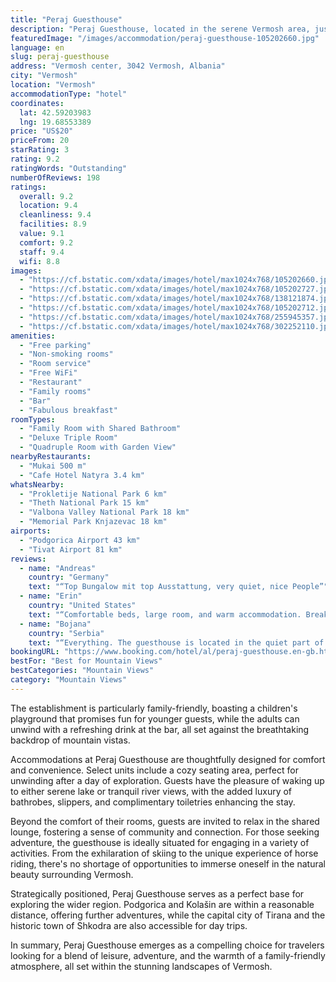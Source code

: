 ```yaml
---
title: "Peraj Guesthouse"
description: "Peraj Guesthouse, located in the serene Vermosh area, just 15 km from Gusinje, stands out as a prime choice for travelers seeking both adventure and relaxation."
featuredImage: "/images/accommodation/peraj-guesthouse-105202660.jpg"
language: en
slug: peraj-guesthouse
address: "Vermosh center, 3042 Vermosh, Albania"
city: "Vermosh"
location: "Vermosh"
accommodationType: "hotel"
coordinates:
  lat: 42.59203983
  lng: 19.68553389
price: "US$20"
priceFrom: 20
starRating: 3
rating: 9.2
ratingWords: "Outstanding"
numberOfReviews: 198
ratings:
  overall: 9.2
  location: 9.4
  cleanliness: 9.4
  facilities: 8.9
  value: 9.1
  comfort: 9.2
  staff: 9.4
  wifi: 8.8
images:
  - "https://cf.bstatic.com/xdata/images/hotel/max1024x768/105202660.jpg?k=451969002351baff003114829e902047eec41e53f56a4e232709b154afdca22b&o=&hp=1"
  - "https://cf.bstatic.com/xdata/images/hotel/max1024x768/105202727.jpg?k=762b0c5638020069c8acd16af551672236a57e742bd8bd4505b6215209b5c4a8&o=&hp=1"
  - "https://cf.bstatic.com/xdata/images/hotel/max1024x768/138121874.jpg?k=48d5f01bbd6acc1a7c4520b6a202f6e70f00cb40589fe73b98d501dde5d143bd&o=&hp=1"
  - "https://cf.bstatic.com/xdata/images/hotel/max1024x768/105202712.jpg?k=c2f0aa12052204cafc4a3709d586d719b93d22bcc2984ccadbdfdc7b038d50fe&o=&hp=1"
  - "https://cf.bstatic.com/xdata/images/hotel/max1024x768/255945357.jpg?k=1af903d744aa4e4b73528cf9e99047459e7ea606b411e724a1219f64b5669263&o=&hp=1"
  - "https://cf.bstatic.com/xdata/images/hotel/max1024x768/302252110.jpg?k=4f17735b480d8f050146275db5cabdea0433b1faed66b845ecc4e80c3c1ae963&o=&hp=1"
amenities:
  - "Free parking"
  - "Non-smoking rooms"
  - "Room service"
  - "Free WiFi"
  - "Restaurant"
  - "Family rooms"
  - "Bar"
  - "Fabulous breakfast"
roomTypes:
  - "Family Room with Shared Bathroom"
  - "Deluxe Triple Room"
  - "Quadruple Room with Garden View"
nearbyRestaurants:
  - "Mukai 500 m"
  - "Cafe Hotel Natyra 3.4 km"
whatsNearby:
  - "Prokletije National Park 6 km"
  - "Theth National Park 15 km"
  - "Valbona Valley National Park 18 km"
  - "Memorial Park Knjazevac 18 km"
airports:
  - "Podgorica Airport 43 km"
  - "Tivat Airport 81 km"
reviews:
  - name: "Andreas"
    country: "Germany"
    text: "“Top Bungalow mit top Ausstattung, very quiet, nice People”"
  - name: "Erin"
    country: "United States"
    text: "“Comfortable beds, large room, and warm accommodation. Breakfast was very tasty.”"
  - name: "Bojana"
    country: "Serbia"
    text: "“Everything. The guesthouse is located in the quiet part of the village, really a nice place to rest. The house is new, beautiful and very clean. The host is a lovely family which really cares for the guests. The food is tasty and homemade. The...”"
bookingURL: "https://www.booking.com/hotel/al/peraj-guesthouse.en-gb.html?aid=8035640"
bestFor: "Best for Mountain Views"
bestCategories: "Mountain Views"
category: "Mountain Views"
---
```


The establishment is particularly family-friendly, boasting a children's playground that promises fun for younger guests, while the adults can unwind with a refreshing drink at the bar, all set against the breathtaking backdrop of mountain vistas. 

Accommodations at Peraj Guesthouse are thoughtfully designed for comfort and convenience. Select units include a cozy seating area, perfect for unwinding after a day of exploration. Guests have the pleasure of waking up to either serene lake or tranquil river views, with the added luxury of bathrobes, slippers, and complimentary toiletries enhancing the stay.

Beyond the comfort of their rooms, guests are invited to relax in the shared lounge, fostering a sense of community and connection. For those seeking adventure, the guesthouse is ideally situated for engaging in a variety of activities. From the exhilaration of skiing to the unique experience of horse riding, there's no shortage of opportunities to immerse oneself in the natural beauty surrounding Vermosh.

Strategically positioned, Peraj Guesthouse serves as a perfect base for exploring the wider region. Podgorica and Kolašin are within a reasonable distance, offering further adventures, while the capital city of Tirana and the historic town of Shkodra are also accessible for day trips.

In summary, Peraj Guesthouse emerges as a compelling choice for travelers looking for a blend of leisure, adventure, and the warmth of a family-friendly atmosphere, all set within the stunning landscapes of Vermosh.